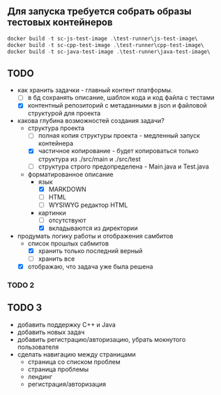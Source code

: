## Для запуска требуется собрать образы тестовых контейнеров

```powershell
docker build -t sc-js-test-image .\test-runner\js-test-image\
docker build -t sc-cpp-test-image .\test-runner\cpp-test-image\
docker build -t sc-java-test-image .\test-runner\java-test-image\
```

## TODO
- как хранить задачки - главный контент платформы.
  - [ ] в бд сохранять описание, шаблон кода и код файла с тестами
  - [x] контентный репозиторий с метаданными в json и файловой структурой для проекта
- какова глубина возможностей создания задачи?
  - структура проекта
    - [ ] полная копия структуры проекта - медленный запуск контейнера
    - [x] частичное копирование - будет копироваться только структура из ./src/main и ./src/test
    - [ ] структура строго предопределена - Main.java и Test.java
  - форматированное описание
    - язык
      - [x] MARKDOWN
      - [ ] HTML
      - [ ] WYSIWYG редактор HTML
    - картинки
        - [ ] отсутствуют
        - [x] вкладываются из директории
- продумать логику работы и отображения самбитов
  - список прошлых сабмитов
    - [x] хранить только последний верный
    - [ ] хранить все
  - [x] отображаю, что задача уже была решена

### TODO 2


## TODO 3
- добавить поддержку C++ и Java
- добавить новых задач
- добавить регистрацию/авторизацию, убрать мокнутого пользователя
- сделать навигацию между страницами
  - страница со списком проблем
  - страница проблемы
  - лендинг
  - регистрация/авторизация